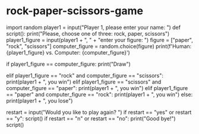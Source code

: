 # rock-paper-scissors-game
import random
player1 = input("Player 1, please enter your name: ")
def script():
  print("Please, choose one of three: rock, paper, scissors")
  player1_figure = input(player1 + ", " + "enter your figure: ")
  figure = ["paper", "rock", "scissors"]
  computer_figure = random.choice(figure)
  print(f'Human: {player1_figure} vs. Computer: {computer_figure}')

  if player1_figure == computer_figure:
    print("Draw")
  
  elif player1_figure == "rock" and computer_figure == "scissors":
    print(player1 + ", you win")
  elif player1_figure == "scissors" and computer_figure == "paper":
    print(player1 + ", you win")
  elif player1_figure == "paper" and computer_figure == "rock":
    print(player1 + ", you win")
  else:
    print(player1 + ", you lose")
  
  restart = input("Would you like to play again? ")
  if restart == "yes" or restart == "y":
    script()
  if restart == "n" or restart == "no":
    print("Good bye!")
script()
